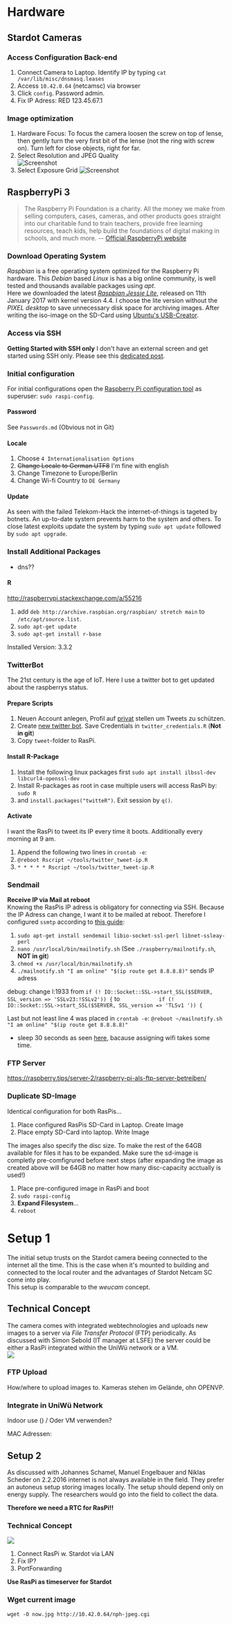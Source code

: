# Hardware



## Stardot Cameras


### Access Configuration Back-end
1. Connect Camera to Laptop. Identify IP by typing `cat /var/lib/misc/dnsmasq.leases`
2. Access `10.42.0.64` (netcamsc) via browser
3. Click `config`. Password admin.
4. Fix IP Adress: RED 123.45.67.1


### Image optimization
1. Hardware Focus: To focus the camera loosen the screw on top of lense, then gently turn the very first bit of the lense (not the ring with screw on). Turn left for close objects, right for far.  
2. Select Resolution and JPEG Quality  
![Screenshot](./stardot/stardot_image-configuration.jpg)  
3. Select Exposure Grid ![Screenshot](./stardot/stardot_image-exposuregrid.jpg)  



## RaspberryPi 3
> The Raspberry Pi Foundation is a charity. All the money we make from selling computers, cases, cameras, and other products goes straight into our charitable fund to train teachers, provide free learning resources, teach kids, help build the foundations of digital making in schools, and much more.
> -- [Official RaspberryPi website](www.raspberrypi.org/)


### Download Operating System
*Raspbian* is a free operating system optimized for the Raspberry Pi hardware. This *Debian* based *Linux* is has a big online community, is well tested and thousands available packages using *apt*.  
Here we downloaded the latest [*Raspbian Jessie Lite*](https://www.raspberrypi.org/downloads/raspbian/), released on 11th January 2017 with kernel version 4.4. I choose the lite version without the *PIXEL desktop* to save unnecessary disk space for archiving images. After writing the iso-image on the SD-Card using [Ubuntu's USB-Creator](https://wiki.ubuntuusers.de/Live-USB/#USB-Creator-Startmedienersteller).  


### Access via SSH

**Getting Started with SSH only**
I don't have an external screen and get started using SSH only. Please see this [dedicated post](./raspberry/getting_started_ssh_only.md).  


### Initial configuration
For initial configurations open the [Raspberry Pi configuration tool](https://www.raspberrypi.org/documentation/configuration/raspi-config.md) as superuser: `sudo raspi-config`.  

#### Password
See `Passwords.md` (Obvious not in Git)  

#### Locale
1. Choose `4 Internationalisation Options`
2. ~~Change Locale to German UTF8~~ I'm fine with english
3. Change Timezone to Europe/Berlin
4. Change Wi-fi Country to `DE Germany`

#### Update
As seen with the failed Telekom-Hack the internet-of-things is tageted  by botnets. An up-to-date system prevents harm to the system and others. To close latest exploits update the system by typing `sudo apt update` followed by `sudo apt upgrade`.


### Install Additional Packages

* dns??

#### R
http://raspberrypi.stackexchange.com/a/55216

1. add `deb http://archive.raspbian.org/raspbian/ stretch main` to `/etc/apt/source.list`.
2. `sudo apt-get update`
3. `sudo apt-get install r-base`

Installed Version: 3.3.2

### TwitterBot
The 21st century is the age of IoT. Here I use a twitter bot to get updated about the raspberrys status.


#### Prepare Scripts
1. Neuen Account anlegen, Profil auf [privat](https://support.twitter.com/articles/334631#) stellen um Tweets zu schützen.
2. Create [new twitter bot](https://apps.twitter.com/). Save Credentials in `twitter_credentials.R` (**Not in git**)
3. Copy `tweet`-folder to RasPi.

#### Install R-Package

1. Install the following linux packages first `sudo apt install ilbssl-dev libcurl4-openssl-dev `
2. Install R-packages as root in case multiple users will access RasPi by: `sudo R`
3. and `install.packages("twitteR")`. Exit session by `q()`.

#### Activate
I want the RasPi to tweet its IP every time it boots. Additionally every morning at 9 am.

1. Append the following two lines in `crontab -e`:
2. `@reboot Rscript ~/tools/twitter_tweet-ip.R`
3. `* * * * * Rscript ~/tools/twitter_tweet-ip.R`


### Sendmail
**Receive IP via Mail at reboot**  
Knowing the RasPis IP adress is obligatory for connecting via SSH. Because the IP Adress can change, I want it to be mailed at reboot. Therefore I configured `ssmtp` according to [this guide](http://www.gtkdb.de/index_36_2296.html):

1. `sudo apt-get install sendemail libio-socket-ssl-perl libnet-ssleay-perl`
2. `nano /usr/local/bin/mailnotify.sh` (See `./raspberry/mailnotify.sh`, **NOT in git**)
3. `chmod +x /usr/local/bin/mailnotify.sh`
4. `./mailnotify.sh "I am online" "$(ip route get 8.8.8.8)"` sends IP adress


debug:
change l:1933 from  `if (! IO::Socket::SSL->start_SSL($SERVER, SSL_version => 'SSLv23:!SSLv2')) {` to `            if (! IO::Socket::SSL->start_SSL($SERVER, SSL_version => 'TLSv1 ')) {`

Last but not least line 4 was placed in `crontab -e`:
`@reboot ~/mailnotify.sh "I am online" "$(ip route get 8.8.8.8)"`

+ sleep 30 seconds as seen [here](http://elinux.org/RPi_Email_IP_On_Boot_Debian), bacause assigning wifi takes some time.


### FTP Server
https://raspberry.tips/server-2/raspberry-pi-als-ftp-server-betreiben/


### Duplicate SD-Image
Identical configuration for both RasPis...  

1. Place configured RasPis SD-Card in Laptop. Create Image
2. Place empty SD-Card into laptop. Write Image

The images also specify the disc size. To make the rest of the 64GB available for files it has to be expanded. Make sure the sd-image is completly pre-comfigrured before next steps (after expanding the image as created above will be 64GB no matter how many disc-capacity acctually is used!)

1. Place pre-configured image in RasPi and boot
2. `sudo raspi-config`
3. **Expand Filesystem**...
4. `reboot`




# Setup 1
The initial setup trusts on the Stardot camera beeing connected to the internet all the time. This is the case when it's mounted to building and connected to the local router and the advantages of Stardot Netcam SC come into play.  
This setup is comparable to the *weucam* concept.  


## Technical Concept
The camera comes with integrated webtechnologies and uploads new images to a server via *File Transfer Protocol* (FTP) periodically. As discussed with Simon Sebold (IT manager at LSFE) the server could be either a RasPi integrated within the UniWü network or a VM.   
![](./setup1_concept.jpg)


### FTP Upload
How/where to upload images to. Kameras stehen im Gelände, ohn OPENVP.


### Integrate in UniWü Network
Indoor use () / Oder VM verwenden?

MAC Adressen:




## Setup 2
As discussed with Johannes Schamel, Manuel Engelbauer and Niklas Scheder on 2.2.2016 internet is not always available in the field. They prefer an autoneus setup storing images locally. The setup should depend only on energy supply. The researchers would go into the field to collect the data.  

**Therefore we need a RTC for RasPi!!**

### Technical Concept
![](./setup2_concept.jpg)

1. Connect RasPi w. Stardot via LAN
2. Fix IP?
3. PortForwarding 

**Use RasPi as timeserver for Stardot**

### Wget current image
`wget -O now.jpg http://10.42.0.64/nph-jpeg.cgi`

